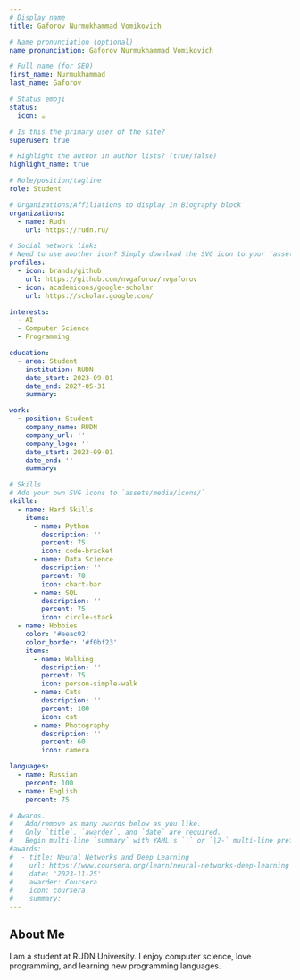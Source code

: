 ```yaml
---
# Display name
title: Gaforov Nurmukhammad Vomikovich

# Name pronunciation (optional)
name_pronunciation: Gaforov Nurmukhammad Vomikovich

# Full name (for SEO)
first_name: Nurmukhammad
last_name: Gaforov

# Status emoji
status:
  icon: ☕️

# Is this the primary user of the site?
superuser: true

# Highlight the author in author lists? (true/false)
highlight_name: true

# Role/position/tagline
role: Student

# Organizations/Affiliations to display in Biography block
organizations:
  - name: Rudn
    url: https://rudn.ru/

# Social network links
# Need to use another icon? Simply download the SVG icon to your `assets/media/icons/` folder.
profiles:
  - icon: brands/github
    url: https://github.com/nvgaforov/nvgaforov
  - icon: academicons/google-scholar
    url: https://scholar.google.com/

interests:
  - AI
  - Computer Science
  - Programming

education:
  - area: Student
    institution: RUDN
    date_start: 2023-09-01
    date_end: 2027-05-31
    summary: 

work:
  - position: Student
    company_name: RUDN
    company_url: ''
    company_logo: ''
    date_start: 2023-09-01
    date_end: ''
    summary: 

# Skills
# Add your own SVG icons to `assets/media/icons/`
skills:
  - name: Hard Skills
    items:
      - name: Python
        description: ''
        percent: 75
        icon: code-bracket
      - name: Data Science
        description: ''
        percent: 70
        icon: chart-bar
      - name: SQL
        description: ''
        percent: 75
        icon: circle-stack
  - name: Hobbies
    color: '#eeac02'
    color_border: '#f0bf23'
    items:
      - name: Walking
        description: ''
        percent: 75
        icon: person-simple-walk
      - name: Cats
        description: ''
        percent: 100
        icon: cat
      - name: Photography
        description: ''
        percent: 60
        icon: camera

languages:
  - name: Russian
    percent: 100
  - name: English
    percent: 75

# Awards.
#   Add/remove as many awards below as you like.
#   Only `title`, `awarder`, and `date` are required.
#   Begin multi-line `summary` with YAML's `|` or `|2-` multi-line prefix and indent 2 spaces below.
#awards:
#  - title: Neural Networks and Deep Learning
#    url: https://www.coursera.org/learn/neural-networks-deep-learning
#    date: '2023-11-25'
#    awarder: Coursera
#    icon: coursera
#    summary: 
---
```


## About Me

I am a student at RUDN University. I enjoy computer science, love programming, and learning new programming languages.

